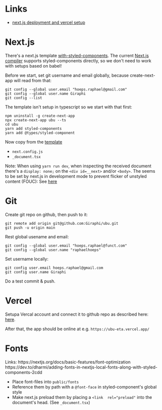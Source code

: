 <h1>Links</h1>

- <a href="https://nextjs.org/learn/basics/deploying-nextjs-app/setup">next.js deployment and vercel setup</a>

<h1>Next.js</h1>

There's a next.js template <a href="https://github.com/vercel/next.js/tree/canary/examples/with-styled-components">with-styled-components</a>. The current <a href="https://nextjs.org/docs/advanced-features/compiler">Next.js compiler</a> supports styled-components directly, so we don't need to work with setups based on babel!

Before we start, set git username and email globally, because create-next-app will read from that:
```
git config --global user.email "hoeps.raphael@gmail.com"
git config --global user.name Giraphi
git config --list
```

The template isn't setup in typescript so we start with that first:

```
npm uninstall -g create-next-app
npx create-next-app ubu --ts
cd ubu
yarn add styled-components
yarn add @types/styled-component
```

Now copy from the <a href="https://github.com/vercel/next.js/tree/canary/examples/with-styled-components">template</a>
- `next.config.js`
- `_document.tsx`

Note: When using `yarn run dev`, when inspecting the received document there's a `display: none;` on the `<div id=__next>` and/or `<body>`. The seems to be set by next.js in development mode to prevent flicker of unstyled content (FOUC): See <a href="https://github.com/vercel/next.js/discussions/16104">here</a>

<h1>Git</h1>
Create git repo on github, then push to it:

```
git remote add origin git@github.com:Giraphi/ubu.git
git push -u origin main
```

Rest global usename and email:

```
git config --global user.email "hoeps.raphael@funct.com"
git config --global user.name "raphaelhoeps" 
```

Set username locally:
```
git config user.email hoeps.raphael@gmail.com
git config user.name Giraphi
```

Do a test commit & push.

<h1>Vercel</h1>
Setupa Vercal account and connect it to github repo as described here: <a href="https://nextjs.org/learn/basics/deploying-nextjs-app/deploy">here</a>.

After that, the app should be online at e.g. `https://ubu-eta.vercel.app/`

<h1>Fonts</h1>
Links:
https://nextjs.org/docs/basic-features/font-optimization
https://dev.to/dharmi/adding-fonts-in-nextjs-local-fonts-along-with-styled-components-2cdd

- Place font-files into `public/fonts`
- Reference them by path with a `@font-face` in styled-component's global style
- Make next.js preload them by placing a `<link  rel="preload"` into the document's head. (See `_document.tsx`)

